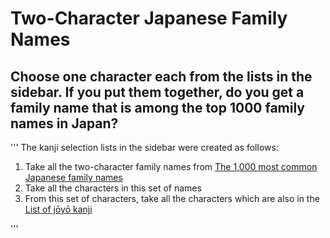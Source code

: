 # Two-Character Japanese Family Names
## Choose one character each from the lists in the sidebar. If you put them together, do you get a family name that is among the top 1000 family names in Japan? 
'''
The kanji selection lists in the sidebar were created as follows:
1. Take all the two-character family names from [The 1,000 most common Japanese family names](https://jref.com/articles/common-japanese-surnames.213/)
2. Take all the characters in this set of names
3. From this set of characters, take all the characters which are also in the [List of jōyō kanji](https://en.wikipedia.org/wiki/List_of_j%C5%8Dy%C5%8D_kanji)

'''
